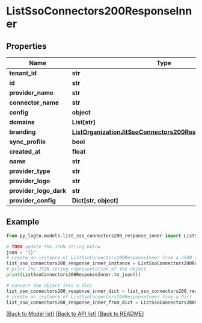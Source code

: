 # ListSsoConnectors200ResponseInner


## Properties

Name | Type | Description | Notes
------------ | ------------- | ------------- | -------------
**tenant_id** | **str** |  | 
**id** | **str** |  | 
**provider_name** | **str** |  | 
**connector_name** | **str** |  | 
**config** | **object** | arbitrary | 
**domains** | **List[str]** |  | 
**branding** | [**ListOrganizationJitSsoConnectors200ResponseInnerBranding**](ListOrganizationJitSsoConnectors200ResponseInnerBranding.md) |  | 
**sync_profile** | **bool** |  | 
**created_at** | **float** |  | 
**name** | **str** |  | 
**provider_type** | **str** |  | 
**provider_logo** | **str** |  | 
**provider_logo_dark** | **str** |  | 
**provider_config** | **Dict[str, object]** |  | [optional] 

## Example

```python
from py_logto.models.list_sso_connectors200_response_inner import ListSsoConnectors200ResponseInner

# TODO update the JSON string below
json = "{}"
# create an instance of ListSsoConnectors200ResponseInner from a JSON string
list_sso_connectors200_response_inner_instance = ListSsoConnectors200ResponseInner.from_json(json)
# print the JSON string representation of the object
print(ListSsoConnectors200ResponseInner.to_json())

# convert the object into a dict
list_sso_connectors200_response_inner_dict = list_sso_connectors200_response_inner_instance.to_dict()
# create an instance of ListSsoConnectors200ResponseInner from a dict
list_sso_connectors200_response_inner_from_dict = ListSsoConnectors200ResponseInner.from_dict(list_sso_connectors200_response_inner_dict)
```
[[Back to Model list]](../README.md#documentation-for-models) [[Back to API list]](../README.md#documentation-for-api-endpoints) [[Back to README]](../README.md)


